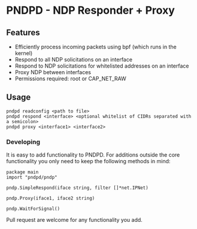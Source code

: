 # PNDPD - NDP Responder + Proxy
## Features
- Efficiently process incoming packets using bpf (which runs in the kernel)
- Respond to all NDP solicitations on an interface
- Respond to NDP solicitations for whitelisted addresses on an interface
- Proxy NDP between interfaces
- Permissions required: root or CAP_NET_RAW

## Usage
```` 
pndpd readconfig <path to file>
pndpd respond <interface> <optional whitelist of CIDRs separated with a semicolon>
pndpd proxy <interface1> <interface2>
````

### Developing
It is easy to add functionality to PNDPD. For additions outside the core functionality you only need to keep the following methods in mind:
```` 
package main
import "pndpd/pndp"

pndp.SimpleRespond(iface string, filter []*net.IPNet)

pndp.Proxy(iface1, iface2 string)

pndp.WaitForSignal()
````
Pull request are welcome for any functionality you add.